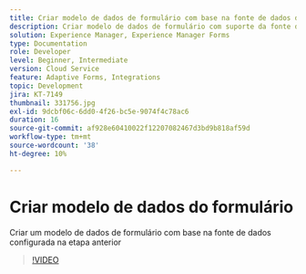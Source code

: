 ```yaml
---
title: Criar modelo de dados de formulário com base na fonte de dados do Salesforce
description: Criar modelo de dados de formulário com suporte da fonte de dados RESTful
solution: Experience Manager, Experience Manager Forms
type: Documentation
role: Developer
level: Beginner, Intermediate
version: Cloud Service
feature: Adaptive Forms, Integrations
topic: Development
jira: KT-7149
thumbnail: 331756.jpg
exl-id: 9dcbf06c-6dd0-4f26-bc5e-9074f4c78ac6
duration: 16
source-git-commit: af928e60410022f12207082467d3bd9b818af59d
workflow-type: tm+mt
source-wordcount: '38'
ht-degree: 10%

---
```


# Criar modelo de dados do formulário

Criar um modelo de dados de formulário com base na fonte de dados configurada na etapa anterior

>[!VIDEO](https://video.tv.adobe.com/v/331756?quality=12&learn=on)
